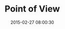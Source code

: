 ---
layout: post
title:  "Point of View"
number: "58"
date:   2015-02-27 08:00:30
large-image: "https://farm9.staticflickr.com/8642/16662736345_5a7290f70c_k.jpg"
---